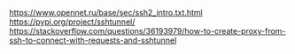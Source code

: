 https://www.opennet.ru/base/sec/ssh2_intro.txt.html
https://pypi.org/project/sshtunnel/
https://stackoverflow.com/questions/36193979/how-to-create-proxy-from-ssh-to-connect-with-requests-and-sshtunnel
